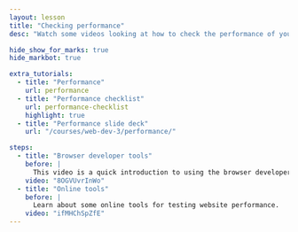 ```yaml
---
layout: lesson
title: "Checking performance"
desc: "Watch some videos looking at how to check the performance of your website."

hide_show_for_marks: true
hide_markbot: true

extra_tutorials:
  - title: "Performance"
    url: performance
  - title: "Performance checklist"
    url: performance-checklist
    highlight: true
  - title: "Performance slide deck"
    url: "/courses/web-dev-3/performance/"

steps:
  - title: "Browser developer tools"
    before: |
      This video is a quick introduction to using the browser developer tools to test the performance of your website.
    video: "8OGVUvrInWo"
  - title: "Online tools"
    before: |
      Learn about some online tools for testing website performance.
    video: "ifMHChSpZfE"
---
```

